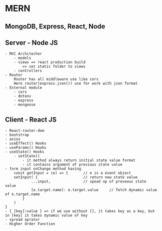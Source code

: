 # MERN

## MongoDB, Express, React, Node

## Server - Node JS
    - MVC Architecher
        - models
        - views => react production build
            => set static folder to views
        - controllers
    - Router
        Router has all middleware use like cors
        Here router(express.json()) use for work with json format
    - External module
        - cors
        - dotenv
        - express
        - mongoose

## Client - React JS
    - React-router-dom
    - bootstrap
    - axios
    - useEffect() Hooks
    - useParams() Hooks
    - useState() Hooks
        - setState() 
            - it method always return initial state value format
            - it contains argument of previous state value
    - form input onChange method having
        const getInput = (e) => {       // e is a event object
		setInput( {                     // return new state value
				...input,               // spead op of preveous state value
				[e.target.name]: e.target.value     // fetch dynamic value of e.target.name
			}
		)
	}
    - { [key]:value } => if we use without [], it takes key as a key, but in [key] it takes dynamic value of key
    - spread oprator
    - Higher Order Function